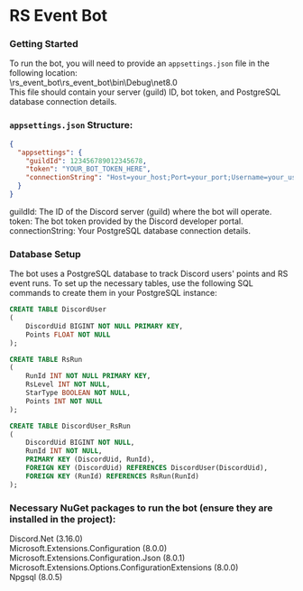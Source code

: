 # RS Event Bot

### Getting Started

To run the bot, you will need to provide an `appsettings.json` file in the following location:<br>
\rs_event_bot\rs_event_bot\bin\Debug\net8.0<br>
This file should contain your server (guild) ID, bot token, and PostgreSQL database connection details.<br>

### `appsettings.json` Structure:
```json
{
  "appsettings": {
    "guildId": 123456789012345678,
    "token": "YOUR_BOT_TOKEN_HERE",
    "connectionString": "Host=your_host;Port=your_port;Username=your_username;Password=your_password;Database=your_database"
  }
}
```
guildId: The ID of the Discord server (guild) where the bot will operate.<br>
token: The bot token provided by the Discord developer portal.<br>
connectionString: Your PostgreSQL database connection details.<br>

### Database Setup
The bot uses a PostgreSQL database to track Discord users' points and RS event runs. To set up the necessary tables, use the following SQL commands to create them in your PostgreSQL instance:

```sql
CREATE TABLE DiscordUser
(
    DiscordUid BIGINT NOT NULL PRIMARY KEY,
    Points FLOAT NOT NULL
);

CREATE TABLE RsRun
(
    RunId INT NOT NULL PRIMARY KEY,
    RsLevel INT NOT NULL,
    StarType BOOLEAN NOT NULL,
    Points INT NOT NULL
);

CREATE TABLE DiscordUser_RsRun
(
    DiscordUid BIGINT NOT NULL,
    RunId INT NOT NULL,
    PRIMARY KEY (DiscordUid, RunId),
    FOREIGN KEY (DiscordUid) REFERENCES DiscordUser(DiscordUid),
    FOREIGN KEY (RunId) REFERENCES RsRun(RunId)
);
```

### Necessary NuGet packages to run the bot (ensure they are installed in the project):<br>
Discord.Net (3.16.0)<br>
Microsoft.Extensions.Configuration (8.0.0)<br>
Microsoft.Extensions.Configuration.Json (8.0.1)<br>
Microsoft.Extensions.Options.ConfigurationExtensions (8.0.0)<br>
Npgsql (8.0.5)<br>
